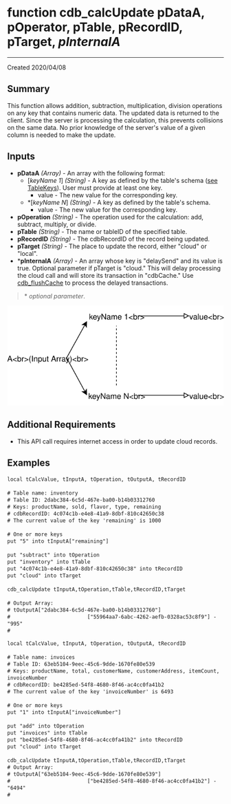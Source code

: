 # function cdb_calcUpdate pDataA, pOperator, pTable, pRecordID, pTarget, *pInternalA*
---
Created 2020/04/08

## Summary
This function allows addition, subtraction, multiplication, division operations on any key that contains numeric data. The updated data is returned to the client. Since the server is processing the calculation, this prevents collisions on the same data. No prior knowledge of the server's value of a given column is needed to make the update.


## Inputs
* **pDataA** *(Array)* - An array with the following format:
    * [*keyName 1*] *(String)* - A key as defined by the table's schema ([see TableKeys](./TableKeys.md)). User must provide at least one key.
		* value - The new value for the corresponding key.
    * \*[*keyName N*] *(String)* - A key as defined by the table's schema.
    	* value - The new value for the corresponding key.
* **pOperation** *(String)* - The operation used for the calculation: add, subtract, multiply, or divide.
* **pTable** *(String)* - The name or tableID of the specified table.
* **pRecordID** *(String)* - The cdbRecordID of the record being updated.
* **pTarget** *(String)* - The place to update the record, either "cloud" or "local".
* \***pInternalA** *(Array)* - An array whose key is "delaySend" and its value is true. Optional parameter if pTarget is "cloud." This will delay processing the cloud call and will store its transaction in "cdbCache." Use [cdb_flushCache](FlushCache.md) to process the delayed transactions.

> \* _optional parameter_.

![UpdateInput](images/UpdateInput.svg)

## Additional Requirements
* This API call requires internet access in order to update cloud records.

## Examples
```livecodeserver
local tCalcValue, tInputA, tOperation, tOutputA, tRecordID

# Table name: inventory
# Table ID: 2dabc384-6c5d-467e-ba00-b14b03312760
# Keys: productName, sold, flavor, type, remaining
# cdbRecordID: 4c074c1b-e4e8-41a9-8dbf-810c42650c38
# The current value of the key 'remaining' is 1000

# One or more keys
put "5" into tInputA["remaining"]

put "subtract" into tOperation
put "inventory" into tTable
put "4c074c1b-e4e8-41a9-8dbf-810c42650c38" into tRecordID
put "cloud" into tTarget 
     
cdb_calcUpdate tInputA,tOperation,tTable,tRecordID,tTarget

# Output Array: 
# tOutputA["2dabc384-6c5d-467e-ba00-b14b03312760"]
#						  ["55964aa7-6abc-4262-aefb-0328ac53c8f9"] - "995"
#						  
```

```livecodeserver
local tCalcValue, tInputA, tOperation, tOutputA, tRecordID

# Table name: invoices
# Table ID: 63eb5104-9eec-45c6-9dde-1670fe80e539
# Keys: productName, total, customerName, customerAddress, itemCount, invoiceNumber
# cdbRecordID: be4285ed-54f8-4680-8f46-ac4cc0fa41b2
# The current value of the key 'invoiceNumber' is 6493

# One or more keys
put "1" into tInputA["invoiceNumber"]

put "add" into tOperation
put "invoices" into tTable
put "be4285ed-54f8-4680-8f46-ac4cc0fa41b2" into tRecordID
put "cloud" into tTarget
     
cdb_calcUpdate tInputA,tOperation,tTable,tRecordID,tTarget
# Output Array: 
# tOutputA["63eb5104-9eec-45c6-9dde-1670fe80e539"]
#						  ["be4285ed-54f8-4680-8f46-ac4cc0fa41b2"] - "6494"
#						  
```